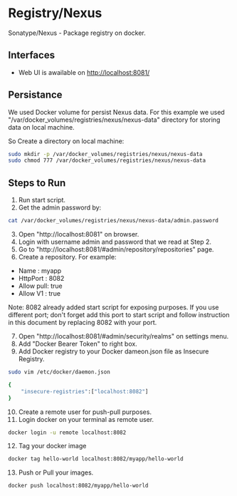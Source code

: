 # Registry/Nexus

Sonatype/Nexus - Package registry on docker.

## Interfaces

- Web UI is awailable on [http://localhost:8081/](http://localhost:8081/)

## Persistance

We used Docker volume for persist Nexus data. For this example we used "/var/docker_volumes/registries/nexus/nexus-data" directory for storing data on local machine.

So Create a directory on local machine:
```sh
sudo mkdir -p /var/docker_volumes/registries/nexus/nexus-data
sudo chmod 777 /var/docker_volumes/registries/nexus/nexus-data
```

## Steps to Run

1. Run start script.
2. Get the admin password by:
```sh
cat /var/docker_volumes/registries/nexus/nexus-data/admin.password
```
3. Open "http://localhost:8081" on browser.
4. Login with username admin and password that we read at Step 2.
5. Go to "http://localhost:8081/#admin/repository/repositories" page.
6. Create a repository. For example:

- Name		: myapp
- HttpPort	: 8082
- Allow pull: true
- Allow V1	: true

Note: 8082 already added start script for exposing purposes. If you use different port; don't forget add this port to start script and follow instruction in this document by replacing 8082 with your port.

7. Open "http://localhost:8081/#admin/security/realms" on settings menu.
8. Add "Docker Bearer Token" to right box.
9. Add Docker registry to your Docker dameon.json file as Insecure Registry.
```sh
sudo vim /etc/docker/daemon.json
```

```sh
{
	"insecure-registries":["localhost:8082"]
}
```

10. Create a remote user for push-pull purposes.
11. Login docker on your terminal as remote user.
```sh
docker login -u remote localhost:8082
```

12. Tag your docker image
```sh
docker tag hello-world localhost:8082/myapp/hello-world
```

13. Push or Pull your images.
```sh
docker push localhost:8082/myapp/hello-world
```